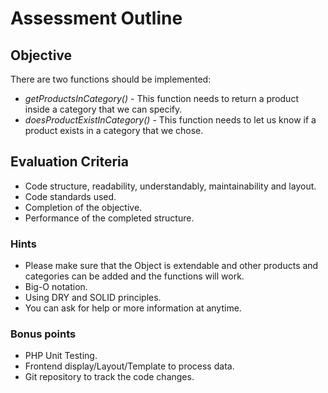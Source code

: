 # Assessment Outline

## Objective
There are two functions should be implemented:
- _getProductsInCategory()_ - This function needs to return a product inside a category that we can specify.
- _doesProductExistInCategory()_ - This function needs to let us know if a product exists in a category that we chose.

## Evaluation Criteria
- Code structure, readability, understandably, maintainability and layout.
- Code standards used.
- Completion of the objective.
- Performance of the completed structure.

### Hints
- Please make sure that the Object is extendable and other products and categories can be added and the functions will work.
- Big-O notation.
- Using DRY and SOLID principles.
- You can ask for help or more information at anytime.

### Bonus points
- PHP Unit Testing.
- Frontend display/Layout/Template to process data.
- Git repository to track the code changes.
